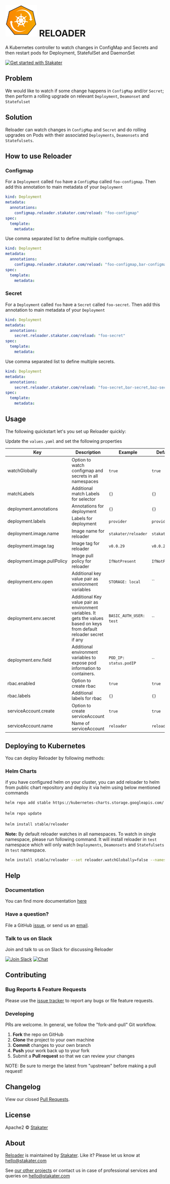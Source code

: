 # ![](https://raw.githubusercontent.com/stakater/Reloader/master/assets/web/reloader-round-100px.png) RELOADER

A Kubernetes controller to watch changes in ConfigMap and Secrets and then restart pods for Deployment, StatefulSet and DaemonSet

[![Get started with Stakater](https://stakater.github.io/README/stakater-github-banner.png)](http://stakater.com/?utm_source=Reloader&utm_medium=github)

## Problem

We would like to watch if some change happens in `ConfigMap` and/or `Secret`; then perform a rolling upgrade on relevant `Deployment`, `Deamonset` and `Statefulset`

## Solution

Reloader can watch changes in `ConfigMap` and `Secret` and do rolling upgrades on Pods with their associated `Deployments`, `Deamonsets` and `Statefulsets`.

## How to use Reloader

### Configmap

For a `Deployment` called `foo` have a `ConfigMap` called `foo-configmap`. Then add this annotation to main metadata of your `Deployment`

```yaml
kind: Deployment
metadata:
  annotations:
    configmap.reloader.stakater.com/reload: "foo-configmap"
spec:
  template:
    metadata:
```

Use comma separated list to define multiple configmaps.

```yaml
kind: Deployment
metadata:
  annotations:
    configmap.reloader.stakater.com/reload: "foo-configmap,bar-configmap,baz-configmap"
spec:
  template:
    metadata:
```

### Secret

For a `Deployment` called `foo` have a `Secret` called `foo-secret`. Then add this annotation to main metadata of  your `Deployment`

```yaml
kind: Deployment
metadata:
  annotations:
    secret.reloader.stakater.com/reload: "foo-secret"
spec:
  template:
    metadata:
```

Use comma separated list to define multiple secrets.

```yaml
kind: Deployment
metadata:
  annotations:
    secret.reloader.stakater.com/reload: "foo-secret,bar-secret,baz-secret"
spec:
  template:
    metadata:
```

## Usage

The following quickstart let's you set up Reloader quickly:

Update the `values.yaml` and set the following properties

| Key           | Description                                                               | Example                            | Default Value                      |
|---------------|---------------------------------------------------------------------------|------------------------------------|------------------------------------|
| watchGlobally          | Option to watch configmap and secrets in all namespaces                                                | `true`                        | `true`                        |
| matchLabels          | Additional match Labels for selector                                                | `{}`                        | `{}`                        |
| deployment.annotations          | Annotations for deployment                                                | `{}`                        | `{}`                        |
| deployment.labels          | Labels for deployment                                                | `provider`                        | `provider`                        |
| deployment.image.name          | Image name for reloader                                                | `stakater/reloader`                        | `stakater/reloader`                        |
| deployment.image.tag          | Image tag for reloader                                                | `v0.0.29`                        | `v0.0.29`                        |
| deployment.image.pullPolicy          | Image pull policy for reloader                                                | `IfNotPresent`                        | `IfNotPresent`                        |
| deployment.env.open          | Additional key value pair as environment variables                                                | `STORAGE: local`                        | ``                        |
| deployment.env.secret          | Additional Key value pair as environment variables. It gets the values based on keys from default reloader secret if any                                               | `BASIC_AUTH_USER: test`                        | ``                        |
| deployment.env.field          | Additional environment variables to expose pod information to containers.                                               | `POD_IP: status.podIP`                        | ``                        |
| rbac.enabled          | Option to create rbac                                               | `true`                        | `true`                        |
| rbac.labels          | Additional labels for rbac                                               | `{}`                        | `{}`                        |
| serviceAccount.create          | Option to create serviceAccount                                               | `true`                        | `true`                        |
| serviceAccount.name          | Name of serviceAccount                                               | `reloader`                        | `reloader`                        |

## Deploying to Kubernetes

You can deploy Reloader by following methods:

### Helm Charts

if you have configured helm on your cluster, you can add reloader to helm from public chart repository and deploy it via helm using below mentioned commands

 ```bash
helm repo add stable https://kubernetes-charts.storage.googleapis.com/

helm repo update

helm install stable/reloader
```

**Note:**  By default reloader watches in all namespaces. To watch in single namespace, please run following command. It will install reloader in `test` namespace which will only watch `Deployments`, `Deamonsets` and `Statefulsets` in `test` namespace.

```bash
helm install stable/reloader --set reloader.watchGlobally=false --namespace test
```

## Help

### Documentation
You can find more documentation [here](https://github.com/stakater/Reloader/tree/master/docs)

### Have a question?
File a GitHub [issue](https://github.com/stakater/Reloader/issues), or send us an [email](mailto:stakater@gmail.com).

### Talk to us on Slack

Join and talk to us on Slack for discussing Reloader

[![Join Slack](https://stakater.github.io/README/stakater-join-slack-btn.png)](https://stakater-slack.herokuapp.com/)
[![Chat](https://stakater.github.io/README/stakater-chat-btn.png)](https://stakater.slack.com/messages/CC5S05S12)

## Contributing

### Bug Reports & Feature Requests

Please use the [issue tracker](https://github.com/stakater/Reloader/issues) to report any bugs or file feature requests.

### Developing

PRs are welcome. In general, we follow the "fork-and-pull" Git workflow.

 1. **Fork** the repo on GitHub
 2. **Clone** the project to your own machine
 3. **Commit** changes to your own branch
 4. **Push** your work back up to your fork
 5. Submit a **Pull request** so that we can review your changes

NOTE: Be sure to merge the latest from "upstream" before making a pull request!

## Changelog

View our closed [Pull Requests](https://github.com/stakater/Reloader/pulls?q=is%3Apr+is%3Aclosed).

## License

Apache2 © [Stakater](http://stakater.com)

## About

[Reloader](https://github.com/stakater/Reloader) is maintained by [Stakater][website]. Like it? Please let us know at <hello@stakater.com>

See [our other projects][community]
or contact us in case of professional services and queries on <hello@stakater.com>

  [website]: http://stakater.com/
  [community]: https://github.com/stakater/
